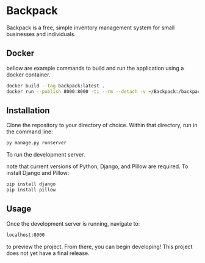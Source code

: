 # Backpack

Backpack is a free, simple inventory management system for small businesses and individuals.

## Docker
bellow are example commands to build and run the application using a docker container. 
```bash
docker build --tag backpack:latest .
docker run --publish 8000:8000 -ti --rm --detach -v ~/Backpack:/backpack --name backpack-test backpack:latest
```

## Installation

Clone the repository to your directory of choice. Within that directory, run in the command line:

```bash
py manage.py runserver
```

To  run the development server.

note that current versions of Python, Django, and Pillow are required. To install Django and Pillow:

```bash
pip install django
pip install pillow
```

## Usage

Once the development server is running, navigate to:

```bash
localhost:8000
```
to preview the project. From there, you can begin developing!
This project does not yet have a final release.

